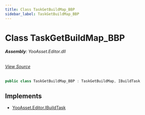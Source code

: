 ```yaml
---
title: Class TaskGetBuildMap_BBP
sidebar_label: TaskGetBuildMap_BBP
---
```

# Class TaskGetBuildMap_BBP


###### **Assembly**: YooAsset.Editor.dll
###### [View Source](https://github.com/tuyoogame/YooAsset-Samples.git/blob/main/Assets/YooAsset/Editor/AssetBundleBuilder/BuildPipeline/BuiltinBuildPipeline/BuildTasks/TaskGetBuildMap_BBP.cs#L10)
```csharp title="Declaration"
public class TaskGetBuildMap_BBP : TaskGetBuildMap, IBuildTask
```

## Implements

* [YooAsset.Editor.IBuildTask](../YooAsset.Editor/IBuildTask.md)
